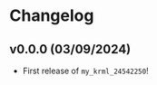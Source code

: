 # Changelog

<!--next-version-placeholder-->

## v0.0.0 (03/09/2024)

- First release of `my_krml_24542250`!